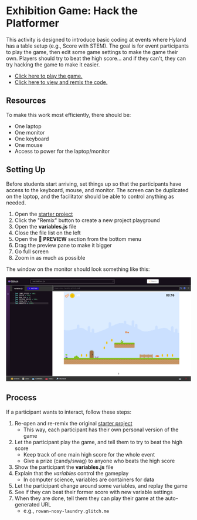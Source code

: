 # Exhibition Game: Hack the Platformer
This activity is designed to introduce basic coding at events where Hyland has a table setup (e.g., Score with STEM). The goal is for event participants to play the game, then edit some game settings to make the game their own. Players should try to beat the high score... and if they can't, they can try hacking the game to make it easier.

- [Click here to play the game.](https://platformer-hacker.glitch.me/)
- [Click here to view and remix the code.](https://glitch.com/edit/#!/platformer-hacker)

## Resources
To make this work most efficiently, there should be:

- One laptop
- One monitor
- One keyboard
- One mouse
- Access to power for the laptop/monitor

## Setting Up
Before students start arriving, set things up so that the participants have access to the keyboard, mouse, and monitor. The screen can be duplicated on the laptop, and the facilitator should be able to control anything as needed.

1. Open the [starter project](https://glitch.com/edit/#!/platformer-hacker)
1. Click the "Remix" button to create a new project playground
1. Open the **variables.js** file
1. Close the file list on the left
1. Open the **🔎 PREVIEW** section from the bottom menu
1. Drag the preview pane to make it bigger
1. Go full screen
1. Zoom in as much as possible

The window on the monitor should look something like this:

![](../Assets/PlatformHackerScreenshot.png)

## Process
If a participant wants to interact, follow these steps:

1. Re-open and re-remix the original [starter project](https://glitch.com/edit/#!/platformer-hacker)  
    - This way, each participant has their own personal version of the game
1. Let the participant play the game, and tell them to try to beat the high score  
    - Keep track of one main high score for the whole event
    - Give a prize (candy/swag) to anyone who beats the high score
1. Show the participant the **variables.js** file
1. Explain that the _variables_ control the gameplay  
    - In computer science, variables are containers for data
1. Let the participant change around some variables, and replay the game
1. See if they can beat their former score with new variable settings
1. When they are done, tell them they can play their game at the auto-generated URL  
    - e.g., `rowan-nosy-laundry.glitch.me`
